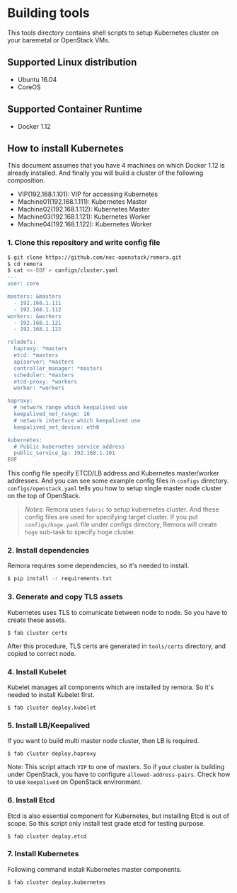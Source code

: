 # Building tools

This tools directory contains shell scripts to setup Kubernetes cluster
on your baremetal or OpenStack VMs.

## Supported Linux distribution

-   Ubuntu 16.04
-   CoreOS

## Supported Container Runtime

-   Docker 1.12

## How to install Kubernetes

This document assumes that you have 4 machines on which Docker 1.12 is
already installed. And finally you will build a cluster of the following
composition.

-   VIP(192.168.1.101): VIP for accessing Kubernetes
-   Machine01(192.168.1.111): Kubernetes Master
-   Machine02(192.168.1.112): Kubernetes Master
-   Machine03(192.168.1.121): Kubernetes Worker
-   Machine04(192.168.1.122): Kubernetes Worker

### 1. Clone this repository and write config file

```bash
$ git clone https://github.com/nec-openstack/remora.git
$ cd remora
$ cat <<-EOF > configs/cluster.yaml
---
user: core

masters: &masters
  - 192.168.1.111
  - 192.168.1.112
workers: &workers
  - 192.168.1.121
  - 192.168.1.122

roledefs:
  haproxy: *masters
  etcd: *masters
  apiserver: *masters
  controller_manager: *masters
  scheduler: *masters
  etcd-proxy: *workers
  worker: *workers

haproxy:
  # network range which keepalived use
  keepalived_net_range: 16
  # network interface which keepalived use
  keepalived_net_device: eth0

kubernetes:
  # Public kubernetes service address
  public_service_ip: 192.168.1.101
EOF
```

This config file specify ETCD/LB address and Kubernetes master/worker
addresses. And you can see some example config files in `configs` directory.
`configs/openstack.yaml` tells you how to setup single master node cluster
on the top of OpenStack.

> *Notes*: Remora uses `fabric` to setup kubernetes cluster. And these config
> files are used for specifying target cluster.
> If you put `configs/hoge.yaml` file under configs directory, Remora will
> create `hoge` sub-task to specify hoge cluster.

### 2. Install dependencies

Remora requires some dependencies, so it's needed to install.

```bash
$ pip install -r requirements.txt
```

### 3. Generate and copy TLS assets

Kubernetes uses TLS to comunicate between node to node. So you have to
create these assets.

    $ fab cluster certs

After this procedure, TLS certs are generated in `tools/certs` directory, and
copied to correct node.

### 4. Install Kubelet

Kubelet manages all components which are installed by remora. So it's needed
to install Kubelet first.

    $ fab cluster deploy.kubelet

### 5. Install LB/Keepalived

If you want to build multi master node cluster, then LB is required.

    $ fab cluster deploy.haproxy

Note: This script attach `VIP` to one of masters. So if your cluster is
building under OpenStack, you have to configure `allowed-address-pairs`.
Check how to use `keepalived` on OpenStack environment.

### 6. Install Etcd

Etcd is also essential component for Kubernetes, but installing Etcd is
out of scope. So this script only install test grade etcd for testing
purpose.

    $ fab cluster deploy.etcd

### 7. Install Kubernetes

Following command install Kubernetes master components.

    $ fab cluster deploy.kubernetes
